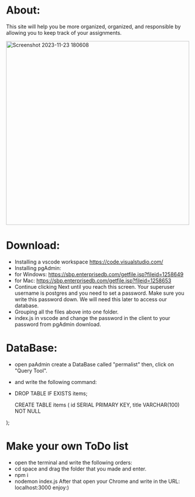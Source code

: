 # About:
This site will help you be more organized, organized,
and responsible by allowing you to keep track of your assignments.

<img width="500" alt="Screenshot 2023-11-23 180608" src="https://github.com/EliyaRabia/ToDo-list/assets/87569799/21c954b3-7c3f-4f76-ab5f-00aa357e60ef">


# Download:
- Installing a vscode workspace https://code.visualstudio.com/
- Installing pgAdmin:
- for Windows: https://sbp.enterprisedb.com/getfile.jsp?fileid=1258649
- for Mac: https://sbp.enterprisedb.com/getfile.jsp?fileid=1258653
- Continue clicking Next until you reach this screen. Your superuser username is postgres and you need to set a password.
  Make sure you write this password down. We will need this later to access our database.
- Grouping all the files above into one folder.
- index.js in vscode and change the password in the client to your password from pgAdmin download.

# DataBase:
- open paAdmin create a DataBase called "permalist" then, click on "Query Tool".
- and write the following command:
- 
  DROP TABLE IF EXISTS items;
  
  CREATE TABLE items (
  id SERIAL PRIMARY KEY,
  title VARCHAR(100) NOT NULL

);

# Make your own ToDo list
- open the terminal and write the following orders:
- cd space and drag the folder that you made and enter.
- npm i 
- nodemon index.js
  After that open your Chrome and write in the URL: localhost:3000
  enjoy:)

